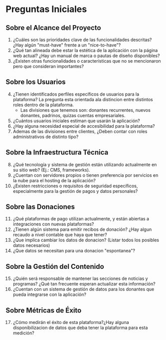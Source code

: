 # Preguntas Iniciales

## Sobre el Alcance del Proyecto
1. ¿Cuáles son las prioridades clave de las funcionalidades descritas? ¿Hay algún "must-have" frente a un "nice-to-have"?
2. ¿Qué tan alineada debe estar la estética de la aplicación con la página web actual? ¿Hay un manual de marca o pautas de diseño disponibles?
3. ¿Existen otras funcionalidades o características que no se mencionaron pero que consideran importantes?

## Sobre los Usuarios
4. ¿Tienen identificados perfiles específicos de usuarios para la plataforma? La pregunta esta orientada ala distincion entre distintos roles dentro de la plataforma. 
    - Las divisiones que tenemos son: donantes recurrentes, nuevos donantes, padrinos, quizas cuentas empresariales.
5. ¿Cuántos usuarios iniciales estiman que usarán la aplicación?
6. ¿Hay alguna necesidad especial de accesibilidad para la plataforma?
7. Ademas de las divisiones entre clientes, ¿Deben contar con roles administrativos de distinto tipo? 

## Sobre la Infraestructura Técnica
8. ¿Qué tecnología y sistema de gestión están utilizando actualmente en su sitio web? (Ej.: CMS, frameworks).
9. ¿Cuentan con servidores propios o tienen preferencia por servicios en la nube para el hosting de la aplicación?
10. ¿Existen restricciones o requisitos de seguridad específicos, especialmente para la gestión de pagos y datos personales?

## Sobre las Donaciones
11. ¿Qué plataformas de pago utilizan actualmente, y están abiertas a integraciones con nuevas plataformas?
12. ¿Tienen algún sistema para emitir recibos de donación? ¿Hay algun recaudo a nivel contable que haya que tener?
13. ¿Que implica cambiar los datos de donacion? (Listar todos los posibles datos necesarios)
14. ¿Que datos se necesitan para una donacion "espontanea"?


## Sobre la Gestión del Contenido
15. ¿Quién será responsable de mantener las secciones de noticias y programas? ¿Qué tan frecuente esperan actualizar esta información?
16. ¿Cuentan con un sistema de gestión de datos para los donantes que pueda integrarse con la aplicación?

## Sobre Métricas de Éxito
17. ¿Cómo medirán el éxito de esta plataforma?¿Hay alguna disponibilizacion de datos que deba tener la plataforma para esta medición?
